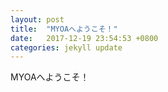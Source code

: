 ```yaml
---
layout: post
title:  "MYOAへようこそ！"
date:   2017-12-19 23:54:53 +0800
categories: jekyll update
---
```

MYOAへようこそ！

